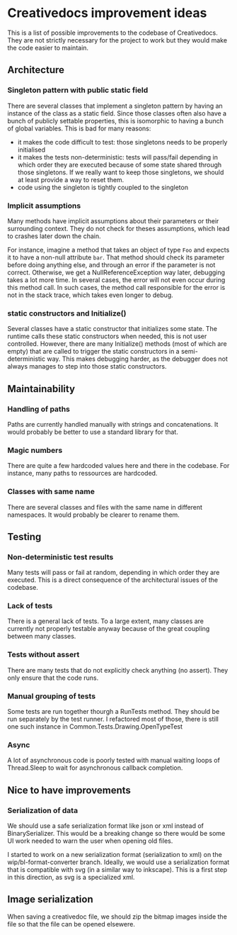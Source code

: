 # Creativedocs improvement ideas

This is a list of possible improvements to the codebase of Creativedocs.
They are not strictly necessary for the project to work but they would make the code easier to maintain.


## Architecture

### Singleton pattern with public static field
There are several classes that implement a singleton pattern by having an instance of the class as a static field. Since those classes often also have a bunch of publicly settable properties, this is isomorphic to having a bunch of global variables.
This is bad for many reasons:
- it makes the code difficult to test: those singletons needs to be properly initialised
- it makes the tests non-deterministic: tests will pass/fail depending in which order they are executed because of some state shared through those singletons. If we really want to keep those singletons, we should at least provide a way to reset them.
- code using the singleton is tightly coupled to the singleton

### Implicit assumptions
Many methods have implicit assumptions about their parameters or their surrounding context.
They do not check for theses assumptions, which lead to crashes later down the chain.

For instance, imagine a method that takes an object of type `Foo` and expects it to have a non-null attribute `bar`. That method should check its parameter before doing anything else, and through an error if the parameter is not correct. Otherwise, we get a NullReferenceException way later, debugging takes a lot more time. In several cases, the error will not even occur during this method call. In such cases, the method call responsible for the error is not in the stack trace, which takes even longer to debug.

### static constructors and Initialize()
Several classes have a static constructor that initializes some state.
The runtime calls these static constructors when needed, this is not user controlled.
However, there are many Initialize() methods (most of which are empty) that are called to trigger the static constructors in a semi-deterministic way. This makes debugging harder, as the debugger does not always manages to step into those static constructors.

## Maintainability

### Handling of paths
Paths are currently handled manually with strings and concatenations.
It would probably be better to use a standard library for that.

### Magic numbers
There are quite a few hardcoded values here and there in the codebase.
For instance, many paths to ressources are hardcoded.

### Classes with same name
There are several classes and files with the same name in different namespaces.
It would probably be clearer to rename them.

## Testing

### Non-deterministic test results
Many tests will pass or fail at random, depending in which order they are executed.
This is a direct consequence of the architectural issues of the codebase.

### Lack of tests
There is a general lack of tests. To a large extent, many classes are currently not properly testable anyway because of the great coupling between many classes. 

### Tests without assert
There are many tests that do not explicitly check anything (no assert). They only ensure that the code runs.

### Manual grouping of tests
Some tests are run together thourgh a RunTests method. They should be run separately by the test runner.
I refactored most of those, there is still one such instance in Common.Tests.Drawing.OpenTypeTest

### Async
A lot of asynchronous code is poorly tested with manual waiting loops of Thread.Sleep to wait for asynchronous callback completion.


## Nice to have improvements

### Serialization of data
We should use a safe serialization format like json or xml instead of BinarySerializer.
This would be a breaking change so there would be some UI work needed to warn the user when opening old files.

I started to work on a new serialization format (serialization to xml) on the wip/bl-format-converter branch. Ideally, we would use a serialization format that is compatible with svg (in a similar way to inkscape). This is a first step in this direction, as svg is a specialized xml.

## Image serialization
When saving a creativedoc file, we should zip the bitmap images inside the file so that the file can be opened elsewere.